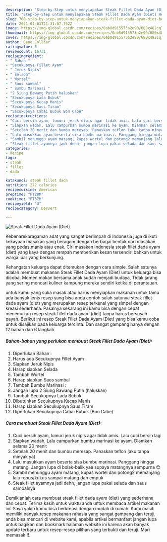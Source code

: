 ```yaml
---
description: "Step-by-Step untuk menyiapakan Steak Fillet Dada Ayam (Diet) Homemade"
title: "Step-by-Step untuk menyiapakan Steak Fillet Dada Ayam (Diet) Homemade"
slug: 708-step-by-step-untuk-menyiapakan-steak-fillet-dada-ayam-diet-homemade
date: 2021-01-01T21:31:07.762Z
image: https://img-global.cpcdn.com/recipes/0ab8d915573a2e90/680x482cq70/steak-fillet-dada-ayam-diet-foto-resep-utama.jpg
thumbnail: https://img-global.cpcdn.com/recipes/0ab8d915573a2e90/680x482cq70/steak-fillet-dada-ayam-diet-foto-resep-utama.jpg
cover: https://img-global.cpcdn.com/recipes/0ab8d915573a2e90/680x482cq70/steak-fillet-dada-ayam-diet-foto-resep-utama.jpg
author: Gene Collier
ratingvalue: 5
reviewcount: 16731
recipeingredient:
- " Bahan "
- "Secukupnya Fillet Ayam"
- " Jeruk Nipis"
- " Selada"
- " Wortel"
- " Saos sambal"
- " Bumbu Marinasi "
- "2 Siung Bawang Putih haluskan"
- "Secukupnya Lada Bubuk"
- "Secukupnya Kecap Manis"
- "Secukupnya Saus Tiram"
- "Secukupnya Cabai Bubuk Bon Cabe"
recipeinstructions:
- "Cuci bersih ayam, lumuri jeruk nipis agar tidak amis. Lalu cuci bersih lagi"
- "Siapkan wadah, Lalu campurkan bumbu marinasi ke ayam. Diamkan selama 20 menit"
- "Setelah 20 menit dan bumbu meresap. Panaskan teflon (aku tanpa minyak ya)"
- "Lalu masukkan ayam beserta sisa bumbu marinasi. Panggang hingga matang. Jangan lupa di bolak-balik yaa supaya matangnya sempurna 😊"
- "Sambil menunggu ayam matang, kupas wortel dan potong2 memanjang lalu rebus/kukus sampai matang dan empuk"
- "Steak fillet ayamnya jadi dehh, jangan lupa pakai selada dan saus sambalnya"
categories:
- Recipe
tags:
- steak
- fillet
- dada

katakunci: steak fillet dada 
nutrition: 272 calories
recipecuisine: American
preptime: "PT28M"
cooktime: "PT37M"
recipeyield: "3"
recipecategory: Dessert

---
```



![Steak Fillet Dada Ayam (Diet)](https://img-global.cpcdn.com/recipes/0ab8d915573a2e90/680x482cq70/steak-fillet-dada-ayam-diet-foto-resep-utama.jpg)

Kebenarekaragaman adat yang sangat berlimpah di Indonesia juga di ikuti kekayaan masakan yang beragam dengan berbagai bentuk dari masakan yang pedas,manis atau enak. Ciri masakan Indonesia steak fillet dada ayam (diet) yang kaya dengan rempah memberikan kesan tersendiri bahkan untuk warga luar yang berkunjung.


Kehangatan keluarga dapat ditemukan dengan cara simple. Salah satunya adalah membuat makanan Steak Fillet Dada Ayam (Diet) untuk keluarga bisa dicoba. Momen makan bersama anak sudah menjadi budaya, Tidak jarang yang sering mencari kuliner kampung mereka sendiri ketika di perantauan.



untuk kamu yang suka masak atau harus menyiapkan makanan untuk tamu ada banyak jenis resep yang bisa anda contoh salah satunya steak fillet dada ayam (diet) yang merupakan resep terkenal yang simpel dengan kreasi sederhana. Pasalnya sekarang ini kamu bisa dengan cepat menemukan resep steak fillet dada ayam (diet) tanpa harus bersusah payah.
Berikut ini resep Steak Fillet Dada Ayam (Diet) yang bisa kamu coba untuk disajikan pada keluarga tercinta. Dan sangat gampang hanya dengan 12 bahan dan 6 langkah.


<!--inarticleads1-->

##### Bahan-bahan yang perlukan membuat Steak Fillet Dada Ayam (Diet):

1. Diperlukan  Bahan :
1. Harus ada Secukupnya Fillet Ayam
1. Siapkan  Jeruk Nipis
1. Harap siapkan  Selada
1. Tambah  Wortel
1. Harap siapkan  Saos sambal
1. Tambah  Bumbu Marinasi :
1. Jangan lupa 2 Siung Bawang Putih (haluskan)
1. Tambah Secukupnya Lada Bubuk
1. Dibutuhkan Secukupnya Kecap Manis
1. Harap siapkan Secukupnya Saus Tiram
1. Diperlukan Secukupnya Cabai Bubuk (Bon Cabe)




<!--inarticleads2-->

##### Cara membuat  Steak Fillet Dada Ayam (Diet):

1. Cuci bersih ayam, lumuri jeruk nipis agar tidak amis. Lalu cuci bersih lagi
1. Siapkan wadah, Lalu campurkan bumbu marinasi ke ayam. Diamkan selama 20 menit
1. Setelah 20 menit dan bumbu meresap. Panaskan teflon (aku tanpa minyak ya)
1. Lalu masukkan ayam beserta sisa bumbu marinasi. Panggang hingga matang. Jangan lupa di bolak-balik yaa supaya matangnya sempurna 😊
1. Sambil menunggu ayam matang, kupas wortel dan potong2 memanjang lalu rebus/kukus sampai matang dan empuk
1. Steak fillet ayamnya jadi dehh, jangan lupa pakai selada dan saus sambalnya




Demikianlah cara membuat steak fillet dada ayam (diet) yang sederhana dan cepat. Terima kasih untuk waktu anda untuk membaca artikel makanan ini. Saya yakin kamu bisa berkreasi dengan mudah di rumah. Kami masih memiliki banyak resep makanan rahasia yang sangat gampang dan teruji, anda bisa mencari di website kami, apabila artikel bermanfaat jangan lupa untuk bagikan dan bookmark halaman website ini karena akan banyak update terbaru untuk resep-resep pilihan yang terbukti dan teruji. Mari memasak !!. 
